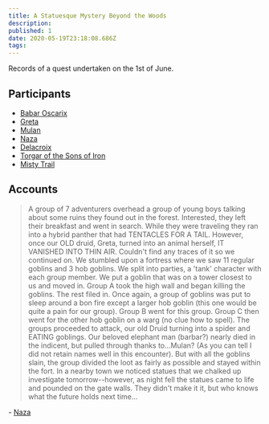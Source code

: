```yaml
---
title: A Statuesque Mystery Beyond the Woods
description: 
published: 1
date: 2020-05-19T23:18:08.686Z
tags: 
---
```


Records of a quest undertaken on the 1st of June.
## Participants
- [Babar Oscarix](/characters/player/babar-oscarix)
- [Greta](/characters/player/greta)
- [Mulan](/characters/player/mulan)
- [Naza](/characters/player/naza)
- [Delacroix](/characters/player/delacroix)
- [Torgar of the Sons of Iron](/characters/player/torgar)
- [Misty Trail](/characters/player/misty-trail)

## Accounts
> A group of 7 adventurers overhead a group of young boys talking about some ruins they found out in the forest. Interested, they left their breakfast and went in search. While they were traveling they ran into a hybrid panther that had TENTACLES FOR A TAIL. However, once our OLD druid, Greta, turned into an animal herself, IT VANISHED INTO THIN AIR. Couldn't find any traces of it so we continued on. We stumbled upon a fortress where we saw 11 regular goblins and 3 hob goblins. We split into parties, a 'tank' character with each group member. We put a goblin that was on a tower closest to us and moved in. Group A took the high wall and began killing the goblins. The rest filed in. Once again, a group of goblins was put to sleep around a bon fire except a larger hob goblin (this one would be quite a pain for our group). Group B went for this group. Group C then went for the other hob goblin on a warg (no clue how to spell). The groups proceeded to attack, our old Druid turning into a spider and EATING goblings. Our beloved elephant man (barbar?) nearly died in the indicent, but pulled through thanks to...Mulan? (As you can tell I did not retain names well in this encounter). But with all the goblins slain, the group divided the loot as fairly as possible and stayed within the fort. In a nearby town we noticed statues that we chalked up investigate tomorrow--however, as night fell the statues came to life and pounded on the gate walls. They didn't make it it, but who knows what the future holds next time...

\- [Naza](/characters/player/naza)